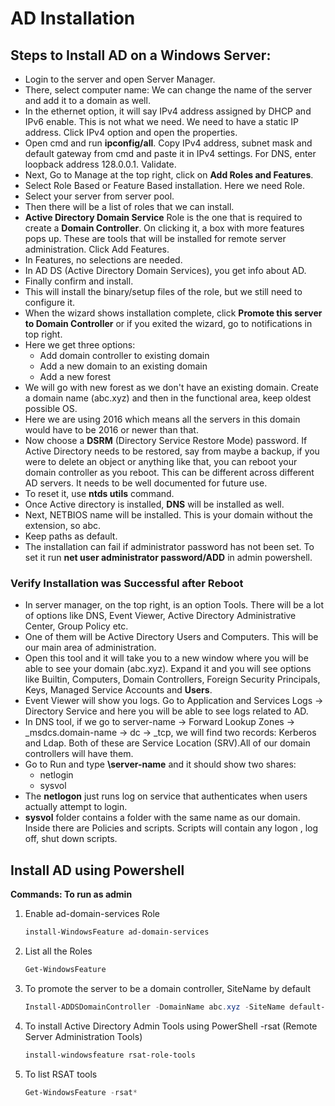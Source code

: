 # AD Installation

## Steps to Install AD on a Windows Server:
- Login to the server and open Server Manager.
- There, select computer name: We can change the name of the server and add it to a domain as well.
- In the ethernet option, it will say IPv4 address assigned by DHCP and IPv6 enable. This is not what we need. We need to have a static IP address. Click IPv4 option and open the properties. 
- Open cmd and run **ipconfig/all**. Copy IPv4 address, subnet mask and default gateway from cmd and paste it in IPv4 settings. For DNS, enter loopback address 128.0.0.1. Validate.
- Next, Go to Manage at the top right, click on **Add Roles and Features**.
- Select Role Based or Feature Based installation. Here we need Role.
- Select your server from server pool.
- Then there will be a list of roles that we can install.
- **Active Directory Domain Service** Role is the one that is required to create a **Domain Controller**. On clicking it, a box with more features pops up. These are tools that will be installed for remote server administration. Click Add Features.
- In Features, no selections are needed.
- In AD DS (Active Directory Domain Services), you get info about AD.
- Finally confirm and install.
- This will install the binary/setup files of the role, but we still need to configure it.
- When the wizard shows installation complete, click **Promote this server to Domain Controller** or if you exited the wizard, go to notifications in top right.
- Here we get three options:
  - Add domain controller to existing domain
  - Add a new domain to an existing domain
  - Add a new forest
- We will go with new forest as we don't have an existing domain. Create a domain name (abc.xyz) and then in the functional area, keep oldest possible OS.
- Here we are using 2016 which means all the servers in this domain would have to be 2016 or newer than that.
- Now choose a **DSRM** (Directory Service Restore Mode) password. If Active Directory needs to be restored, say from maybe a backup, if you were to delete an object or anything like that, you can reboot your domain controller as you reboot. This can be different across different AD servers. It needs to be well documented for future use.
- To reset it, use **ntds utils** command.
- Once Active directory is installed, **DNS** will be installed as well.
- Next, NETBIOS name will be installed. This is your domain without the extension, so abc.
- Keep paths as default.
- The installation can fail if administrator password has not been set. To set it run **net user administrator password/ADD** in admin powershell.
  
### Verify Installation was Successful after Reboot
- In server manager, on the top right, is an option Tools. There will be a lot of options like DNS, Event Viewer, Active Directory Administrative Center, Group Policy etc.
- One of them will be Active Directory Users and Computers. This will be our main area of administration.
- Open this tool and it will take you to a new window where you will be able to see your domain (abc.xyz). Expand it and you will see options like Builtin, Computers, Domain Controllers, Foreign Security Principals, Keys, Managed Service Accounts and **Users**.
- Event Viewer will show you logs. Go to Application and Services Logs -> Directory Service and here you will be able to see logs related to AD.
- In DNS tool, if we go to server-name -> Forward Lookup Zones -> _msdcs.domain-name -> dc -> _tcp, we will find two records: Kerberos and Ldap. Both of these are Service Location (SRV).All of our domain controllers will have them.
- Go to Run and type **\\server-name** and it should show two shares:
  - netlogin
  - sysvol
- The **netlogon** just runs log on service that authenticates when users actually attempt to login.
- **sysvol** folder contains a folder with the same name as our domain. Inside there are Policies and scripts. Scripts will contain any logon , log off, shut down scripts. 

## Install AD using Powershell

**Commands: To run as admin**

1. Enable ad-domain-services Role
   ```ps1
   install-WindowsFeature ad-domain-services
   ```
2. List all the Roles
   ```ps1
   Get-WindowsFeature
   ```
3. To promote the server to be a domain controller, SiteName by default 
   ```ps1
   Install-ADDSDomainController -DomainName abc.xyz -SiteName default-first-site-name -InstallDns
   ```
4. To install Active Directory Admin Tools using PowerShell -rsat (Remote Server Administration Tools)
   ```ps1
   install-windowsfeature rsat-role-tools
   ```
5. To list RSAT tools
   ```ps1
   Get-WindowsFeature -rsat*
   ```
